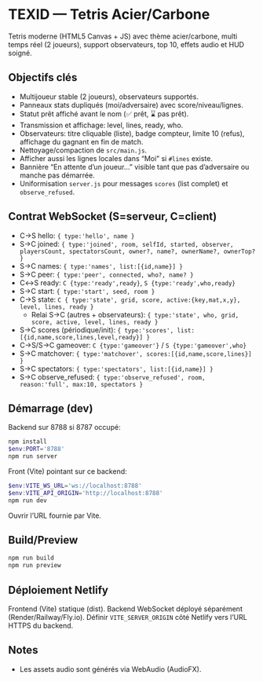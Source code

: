 # TEXID — Tetris Acier/Carbone

Tetris moderne (HTML5 Canvas + JS) avec thème acier/carbone, multi temps réel (2 joueurs), support observateurs, top 10, effets audio et HUD soigné.

## Objectifs clés
- Multijoueur stable (2 joueurs), observateurs supportés.
- Panneaux stats dupliqués (moi/adversaire) avec score/niveau/lignes.
- Statut prêt affiché avant le nom (✅ prêt, ⌛ pas prêt).
- Transmission et affichage: level, lines, ready, who.
- Observateurs: titre cliquable (liste), badge compteur, limite 10 (refus), affichage du gagnant en fin de match.
- Nettoyage/compaction de `src/main.js`.
- Afficher aussi les lignes locales dans “Moi” si `#lines` existe.
- Bannière “En attente d’un joueur…” visible tant que pas d’adversaire ou manche pas démarrée.
- Uniformisation `server.js` pour messages `scores` (list complet) et `observe_refused`.

## Contrat WebSocket (S=serveur, C=client)
- C→S hello: `{ type:'hello', name }`
- S→C joined: `{ type:'joined', room, selfId, started, observer, playersCount, spectatorsCount, owner?, name?, ownerName?, ownerTop? }`
- S→C names: `{ type:'names', list:[{id,name}] }`
- S→C peer: `{ type:'peer', connected, who?, name? }`
- C↔S ready: `C {type:'ready',ready}`, `S {type:'ready',who,ready}`
- S→C start: `{ type:'start', seed, room }`
- C→S state: `C { type:'state', grid, score, active:{key,mat,x,y}, level, lines, ready }`
	- Relai S→C (autres + observateurs): `{ type:'state', who, grid, score, active, level, lines, ready }`
- S→C scores (périodique/init): `{ type:'scores', list:[{id,name,score,lines,level,ready}] }`
- C→S/S→C gameover: `C {type:'gameover'}` / `S {type:'gameover',who}`
- S→C matchover: `{ type:'matchover', scores:[{id,name,score,lines}] }`
- S→C spectators: `{ type:'spectators', list:[{id,name}] }`
- S→C observe_refused: `{ type:'observe_refused', room, reason:'full', max:10, spectators }`

## Démarrage (dev)
Backend sur 8788 si 8787 occupé:
```powershell
npm install
$env:PORT='8788'
npm run server
```
Front (Vite) pointant sur ce backend:
```powershell
$env:VITE_WS_URL='ws://localhost:8788'
$env:VITE_API_ORIGIN='http://localhost:8788'
npm run dev
```
Ouvrir l’URL fournie par Vite.

## Build/Preview
```powershell
npm run build
npm run preview
```

## Déploiement Netlify
Frontend (Vite) statique (dist). Backend WebSocket déployé séparément (Render/Railway/Fly.io). 
Définir `VITE_SERVER_ORIGIN` côté Netlify vers l’URL HTTPS du backend.

## Notes
- Les assets audio sont générés via WebAudio (AudioFX).
